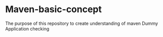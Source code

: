 # Maven-basic-concept
The purpose of this repository to create understanding of maven 
Dummy Application
checking
